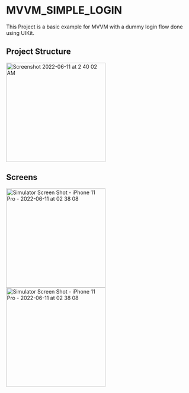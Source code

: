 # MVVM_SIMPLE_LOGIN

This Project is a basic example for MVVM with a dummy login flow done using UIKit.
## Project Structure
<img width="268" alt="Screenshot 2022-06-11 at 2 40 02 AM" src="https://user-images.githubusercontent.com/87637097/173151818-201df811-342f-4893-8e18-11b5921a1807.png"> 

## Screens
<img width="268" alt="Simulator Screen Shot - iPhone 11 Pro - 2022-06-11 at 02 38 08" src="https://user-images.githubusercontent.com/87637097/173151861-ab16c84f-2f54-47a5-b1f9-2a5fcd8a25ce.png">   <img width="268" alt="Simulator Screen Shot - iPhone 11 Pro - 2022-06-11 at 02 38 08" src="https://user-images.githubusercontent.com/87637097/173151894-75e02bb2-adfb-48ea-a8e2-3c161c165899.png">


